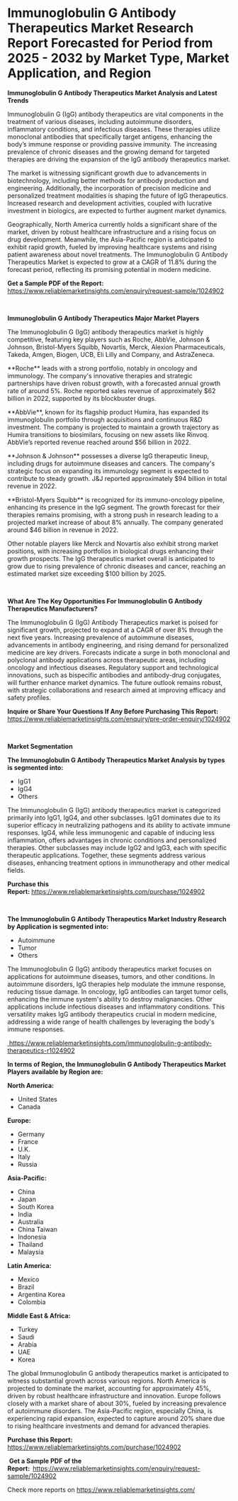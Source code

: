 <p><h1>Immunoglobulin G Antibody Therapeutics Market Research Report Forecasted for Period from 2025 -  2032 by Market Type, Market Application, and Region</h1></p><p><strong>Immunoglobulin G Antibody Therapeutics Market Analysis and Latest Trends</strong></p>
<p><p>Immunoglobulin G (IgG) antibody therapeutics are vital components in the treatment of various diseases, including autoimmune disorders, inflammatory conditions, and infectious diseases. These therapies utilize monoclonal antibodies that specifically target antigens, enhancing the body’s immune response or providing passive immunity. The increasing prevalence of chronic diseases and the growing demand for targeted therapies are driving the expansion of the IgG antibody therapeutics market.</p><p>The market is witnessing significant growth due to advancements in biotechnology, including better methods for antibody production and engineering. Additionally, the incorporation of precision medicine and personalized treatment modalities is shaping the future of IgG therapeutics. Increased research and development activities, coupled with lucrative investment in biologics, are expected to further augment market dynamics.</p><p>Geographically, North America currently holds a significant share of the market, driven by robust healthcare infrastructure and a rising focus on drug development. Meanwhile, the Asia-Pacific region is anticipated to exhibit rapid growth, fueled by improving healthcare systems and rising patient awareness about novel treatments. The Immunoglobulin G Antibody Therapeutics Market is expected to grow at a CAGR of 11.8% during the forecast period, reflecting its promising potential in modern medicine.</p></p>
<p><strong>Get a Sample PDF of the Report:&nbsp;</strong> <a href="https://www.reliablemarketinsights.com/enquiry/request-sample/1024902?utm_campaign=2991&utm_medium=2&utm_source=Github&utm_content=ia&utm_term=08032025&utm_id=immunoglobulin-g-antibody-therapeutics">https://www.reliablemarketinsights.com/enquiry/request-sample/1024902</a></p>
<p>&nbsp;</p>
<p><strong>Immunoglobulin G Antibody Therapeutics Major Market Players</strong></p>
<p><p>The Immunoglobulin G (IgG) antibody therapeutics market is highly competitive, featuring key players such as Roche, AbbVie, Johnson & Johnson, Bristol-Myers Squibb, Novartis, Merck, Alexion Pharmaceuticals, Takeda, Amgen, Biogen, UCB, Eli Lilly and Company, and AstraZeneca. </p><p>**Roche** leads with a strong portfolio, notably in oncology and immunology. The company's innovative therapies and strategic partnerships have driven robust growth, with a forecasted annual growth rate of around 5%. Roche reported sales revenue of approximately $62 billion in 2022, supported by its blockbuster drugs.</p><p>**AbbVie**, known for its flagship product Humira, has expanded its immunoglobulin portfolio through acquisitions and continuous R&D investment. The company is projected to maintain a growth trajectory as Humira transitions to biosimilars, focusing on new assets like Rinvoq. AbbVie’s reported revenue reached around $56 billion in 2022.</p><p>**Johnson & Johnson** possesses a diverse IgG therapeutic lineup, including drugs for autoimmune diseases and cancers. The company's strategic focus on expanding its immunology segment is expected to contribute to steady growth. J&J reported approximately $94 billion in total revenue in 2022.</p><p>**Bristol-Myers Squibb** is recognized for its immuno-oncology pipeline, enhancing its presence in the IgG segment. The growth forecast for their therapies remains promising, with a strong push in research leading to a projected market increase of about 8% annually. The company generated around $46 billion in revenue in 2022.</p><p>Other notable players like Merck and Novartis also exhibit strong market positions, with increasing portfolios in biological drugs enhancing their growth prospects. The IgG therapeutics market overall is anticipated to grow due to rising prevalence of chronic diseases and cancer, reaching an estimated market size exceeding $100 billion by 2025.</p></p>
<p>&nbsp;</p>
<p><strong>What Are The Key Opportunities For Immunoglobulin G Antibody Therapeutics Manufacturers?</strong></p>
<p><p>The Immunoglobulin G (IgG) Antibody Therapeutics market is poised for significant growth, projected to expand at a CAGR of over 8% through the next five years. Increasing prevalence of autoimmune diseases, advancements in antibody engineering, and rising demand for personalized medicine are key drivers. Forecasts indicate a surge in both monoclonal and polyclonal antibody applications across therapeutic areas, including oncology and infectious diseases. Regulatory support and technological innovations, such as bispecific antibodies and antibody-drug conjugates, will further enhance market dynamics. The future outlook remains robust, with strategic collaborations and research aimed at improving efficacy and safety profiles.</p></p>
<p><strong>Inquire or Share Your Questions If Any Before Purchasing This Report:</strong> <a href="https://www.reliablemarketinsights.com/enquiry/pre-order-enquiry/1024902?utm_campaign=2991&utm_medium=2&utm_source=Github&utm_content=ia&utm_term=08032025&utm_id=immunoglobulin-g-antibody-therapeutics">https://www.reliablemarketinsights.com/enquiry/pre-order-enquiry/1024902</a></p>
<p>&nbsp;</p>
<p><strong>Market Segmentation</strong></p>
<p><strong>The Immunoglobulin G Antibody Therapeutics Market Analysis by types is segmented into:</strong></p>
<p><ul><li>IgG1</li><li>IgG4</li><li>Others</li></ul></p>
<p><p>The Immunoglobulin G (IgG) antibody therapeutics market is categorized primarily into IgG1, IgG4, and other subclasses. IgG1 dominates due to its superior efficacy in neutralizing pathogens and its ability to activate immune responses. IgG4, while less immunogenic and capable of inducing less inflammation, offers advantages in chronic conditions and personalized therapies. Other subclasses may include IgG2 and IgG3, each with specific therapeutic applications. Together, these segments address various diseases, enhancing treatment options in immunotherapy and other medical fields.</p></p>
<p><strong>Purchase this Report:&nbsp;</strong><a href="https://www.reliablemarketinsights.com/purchase/1024902?utm_campaign=2991&utm_medium=2&utm_source=Github&utm_content=ia&utm_term=08032025&utm_id=immunoglobulin-g-antibody-therapeutics">https://www.reliablemarketinsights.com/purchase/1024902</a></p>
<p>&nbsp;</p>
<p><strong>The Immunoglobulin G Antibody Therapeutics Market Industry Research by Application is segmented into:</strong></p>
<p><ul><li>Autoimmune</li><li>Tumor</li><li>Others</li></ul></p>
<p><p>The Immunoglobulin G (IgG) antibody therapeutics market focuses on applications for autoimmune diseases, tumors, and other conditions. In autoimmune disorders, IgG therapies help modulate the immune response, reducing tissue damage. In oncology, IgG antibodies can target tumor cells, enhancing the immune system's ability to destroy malignancies. Other applications include infectious diseases and inflammatory conditions. This versatility makes IgG antibody therapeutics crucial in modern medicine, addressing a wide range of health challenges by leveraging the body's immune responses.</p></p>
<p><a href="https://www.reliablemarketinsights.com/immunoglobulin-g-antibody-therapeutics-r1024902?utm_campaign=2991&utm_medium=2&utm_source=Github&utm_content=ia&utm_term=08032025&utm_id=immunoglobulin-g-antibody-therapeutics">&nbsp;https://www.reliablemarketinsights.com/immunoglobulin-g-antibody-therapeutics-r1024902</a></p>
<p><strong>In terms of Region, the Immunoglobulin G Antibody Therapeutics Market Players available by Region are:</strong></p>
<p>
    <p> <strong> North America: </strong>
        <ul>
            <li>United States</li>
            <li>Canada</li>
        </ul>
        </p> 
    <p> <strong> Europe: </strong>
        <ul>
            <li>Germany</li>
            <li>France</li>
            <li>U.K.</li>
            <li>Italy</li>
            <li>Russia</li>
        </ul>
        </p> 
    <p> <strong> Asia-Pacific: </strong>
        <ul>
            <li>China</li>
            <li>Japan</li>
            <li>South Korea</li>
            <li>India</li>
            <li>Australia</li>
            <li>China Taiwan</li>
            <li>Indonesia</li>
            <li>Thailand</li>
            <li>Malaysia</li>
        </ul>
        </p> 
    <p> <strong> Latin America: </strong>
        <ul>
            <li>Mexico</li>
            <li>Brazil</li>
            <li>Argentina Korea</li>
            <li>Colombia</li>
        </ul>
        </p> 
    <p> <strong> Middle East & Africa: </strong>
        <ul>
            <li>Turkey</li>
            <li>Saudi</li>
            <li>Arabia</li>
            <li>UAE</li>
            <li>Korea</li>
        </ul>
    </p>
    </p>
<p><p>The global Immunoglobulin G antibody therapeutics market is anticipated to witness substantial growth across various regions. North America is projected to dominate the market, accounting for approximately 45%, driven by robust healthcare infrastructure and innovation. Europe follows closely with a market share of about 30%, fueled by increasing prevalence of autoimmune disorders. The Asia-Pacific region, especially China, is experiencing rapid expansion, expected to capture around 20% share due to rising healthcare investments and demand for advanced therapies.</p></p>
<p><strong>Purchase this Report: </strong><a href="https://www.reliablemarketinsights.com/purchase/1024902?utm_campaign=2991&utm_medium=2&utm_source=Github&utm_content=ia&utm_term=08032025&utm_id=immunoglobulin-g-antibody-therapeutics">https://www.reliablemarketinsights.com/purchase/1024902</a></p>
<p>&nbsp;<strong>Get a Sample PDF of the Report:&nbsp;&nbsp;</strong><a href="https://www.reliablemarketinsights.com/enquiry/request-sample/1024902?utm_campaign=2991&utm_medium=2&utm_source=Github&utm_content=ia&utm_term=08032025&utm_id=immunoglobulin-g-antibody-therapeutics">https://www.reliablemarketinsights.com/enquiry/request-sample/1024902</a></p>
<p><strong></strong></p>
<p>Check more reports on <a href="https://www.reliablemarketinsights.com/?utm_campaign=2991&utm_medium=2&utm_source=Github&utm_content=ia&utm_term=08032025&utm_id=immunoglobulin-g-antibody-therapeutics">https://www.reliablemarketinsights.com/</a></p>
